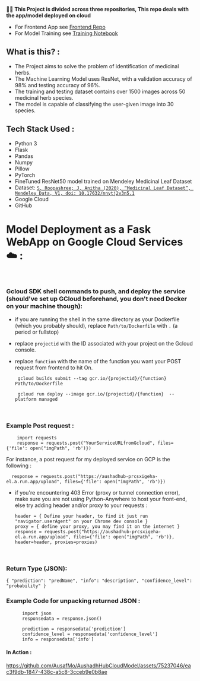 🙋‍♂️
**This Project is divided across three repositories, This repo deals with the app/model deployed on cloud**
<br>
- For Frontend App see <a href = "https://github.com/AusafMo/AushadHubFrontEnd"> Frontend Repo </a>
- For Model Training see <a href = "https://github.com/AusafMo/NoteBook-Medicinal-Herb-Model-ResNet"> Training Notebook </a>
## What is this? :
- The Project aims to solve the problem of identification of medicinal herbs.
- The Machine Learning Model uses ResNet, with a validation accuracy of 98% and testing accuracy of 96%.
- The training and testing dataset contains over 1500 images across 50 medicinal herb species.
- The model is capable of classifying the user-given image into 30 species.

## Tech Stack Used :
  * Python 3
  * Flask
  * Pandas
  * Numpy
  * Pillow
  * PyTorch
  * FineTuned ResNet50 model trained on Mendeley Medicinal Leaf Dataset
  * Dataset:
        <a href = "https://data.mendeley.com/datasets/nnytj2v3n5/1">
                  ```
                  S, Roopashree; J, Anitha (2020),
                  “Medicinal Leaf Dataset”,
                  Mendeley Data, V1, doi: 10.17632/nnytj2v3n5.1
                  ```     
        </a>
  * Google Cloud
  * GitHub

# Model Deployment as a Fask WebApp on Google Cloud Services ☁️ : 

<br>

### Gcloud SDK shell commands to push, and deploy the service (should've set up GCloud beforehand, you don't need Docker on your machine though):
  * if you are running the shell in the same directory as your Dockerfile (which you probably should), replace `Path/to/Dockerfile` with `.` (a period or fullstop)
  * replace `projectid` with the ID associated with your project on the Gcloud console.
  * replace `function` with the name of the function you want your POST request from frontend to hit On.
    
      ```
       gcloud builds submit --tag gcr.io/{projectid}/{function} Path/to/Dockerfile
      ```   
      ```
       gcloud run deploy --image gcr.io/{projectid}/{function}  --platform managed
      ```
<br>

### Example Post request :

  ```
      import requests
      response = requests.post("YourServiceURLfromGcloud", files={'file': open("imgPath", 'rb')})
  ```
For instance, a post request for my deployed service on GCP is the following :
```
  response = requests.post("https://aushadhub-prcsxigeha-el.a.run.app/upload", files={'file': open("imgPath", 'rb')})
```
 * if you're encountering 403 Error (proxy or tunnel connection error), make sure you are not using Python-Anywhere to host your front-end, else try adding header and/or proxy to your requests :
   
   ```
   header = { Define your header, to find it just run "navigator.userAgent" on your Chrome dev console }
   proxy = { define your proxy, you may find it on the internet }
   response = requests.post("https://aushadhub-prcsxigeha-el.a.run.app/upload", files={'file': open("imgPath", 'rb')}, header=header, proxies=proxies)
   ```   
<br>

### Return Type (JSON):
  `
    {
    "prediction": "predName",
    "info": "description",
    "confidence_level": "probability"
    }
  `

### Example Code for unpacking returned JSON :
  ```
        import json
        responsedata = response.json()

        prediction = responsedata['prediction']
        confidence_level = responsedata['confidence_level']
        info = responsedata['info']
  ```
#### In Action :
 


https://github.com/AusafMo/AushadhHubCloudModel/assets/75237046/eac3f9db-1847-438c-a5c8-3cceb9e0b8ae



    
